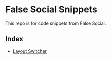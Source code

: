# False Social Snippets
This repo is for code snippets from False Social.

## Index
* [Layout Switcher](https://github.com/BeauTheBeau/false-social-snippets/tree/main/layout-switcher)
